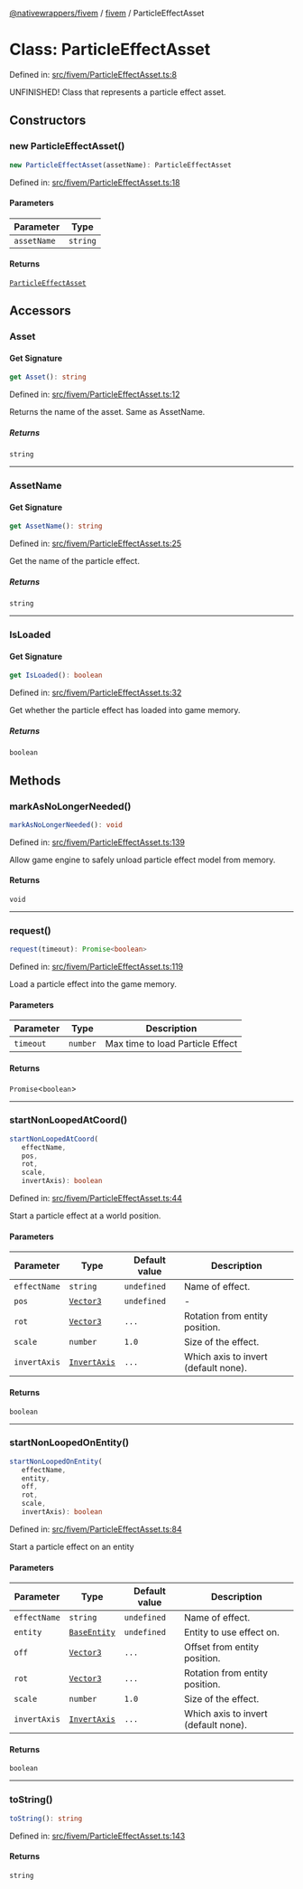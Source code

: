 [@nativewrappers/fivem](../../README.md) / [fivem](../README.md) / ParticleEffectAsset

# Class: ParticleEffectAsset

Defined in: [src/fivem/ParticleEffectAsset.ts:8](https://github.com/nativewrappers/nativewrappers/blob/fae5ced8514b2702c9e091cb4666009f585dc560/src/fivem/ParticleEffectAsset.ts#L8)

UNFINISHED! Class that represents a particle effect asset.

## Constructors

### new ParticleEffectAsset()

```ts
new ParticleEffectAsset(assetName): ParticleEffectAsset
```

Defined in: [src/fivem/ParticleEffectAsset.ts:18](https://github.com/nativewrappers/nativewrappers/blob/fae5ced8514b2702c9e091cb4666009f585dc560/src/fivem/ParticleEffectAsset.ts#L18)

#### Parameters

| Parameter | Type |
| ------ | ------ |
| `assetName` | `string` |

#### Returns

[`ParticleEffectAsset`](ParticleEffectAsset.md)

## Accessors

### Asset

#### Get Signature

```ts
get Asset(): string
```

Defined in: [src/fivem/ParticleEffectAsset.ts:12](https://github.com/nativewrappers/nativewrappers/blob/fae5ced8514b2702c9e091cb4666009f585dc560/src/fivem/ParticleEffectAsset.ts#L12)

Returns the name of the asset. Same as AssetName.

##### Returns

`string`

***

### AssetName

#### Get Signature

```ts
get AssetName(): string
```

Defined in: [src/fivem/ParticleEffectAsset.ts:25](https://github.com/nativewrappers/nativewrappers/blob/fae5ced8514b2702c9e091cb4666009f585dc560/src/fivem/ParticleEffectAsset.ts#L25)

Get the name of the particle effect.

##### Returns

`string`

***

### IsLoaded

#### Get Signature

```ts
get IsLoaded(): boolean
```

Defined in: [src/fivem/ParticleEffectAsset.ts:32](https://github.com/nativewrappers/nativewrappers/blob/fae5ced8514b2702c9e091cb4666009f585dc560/src/fivem/ParticleEffectAsset.ts#L32)

Get whether the particle effect has loaded into game memory.

##### Returns

`boolean`

## Methods

### markAsNoLongerNeeded()

```ts
markAsNoLongerNeeded(): void
```

Defined in: [src/fivem/ParticleEffectAsset.ts:139](https://github.com/nativewrappers/nativewrappers/blob/fae5ced8514b2702c9e091cb4666009f585dc560/src/fivem/ParticleEffectAsset.ts#L139)

Allow game engine to safely unload particle effect model from memory.

#### Returns

`void`

***

### request()

```ts
request(timeout): Promise<boolean>
```

Defined in: [src/fivem/ParticleEffectAsset.ts:119](https://github.com/nativewrappers/nativewrappers/blob/fae5ced8514b2702c9e091cb4666009f585dc560/src/fivem/ParticleEffectAsset.ts#L119)

Load a particle effect into the game memory.

#### Parameters

| Parameter | Type | Description |
| ------ | ------ | ------ |
| `timeout` | `number` | Max time to load Particle Effect |

#### Returns

`Promise`\<`boolean`\>

***

### startNonLoopedAtCoord()

```ts
startNonLoopedAtCoord(
   effectName, 
   pos, 
   rot, 
   scale, 
   invertAxis): boolean
```

Defined in: [src/fivem/ParticleEffectAsset.ts:44](https://github.com/nativewrappers/nativewrappers/blob/fae5ced8514b2702c9e091cb4666009f585dc560/src/fivem/ParticleEffectAsset.ts#L44)

Start a particle effect at a world position.

#### Parameters

| Parameter | Type | Default value | Description |
| ------ | ------ | ------ | ------ |
| `effectName` | `string` | `undefined` | Name of effect. |
| `pos` | [`Vector3`](Vector3.md) | `undefined` | - |
| `rot` | [`Vector3`](Vector3.md) | `...` | Rotation from entity position. |
| `scale` | `number` | `1.0` | Size of the effect. |
| `invertAxis` | [`InvertAxis`](../interfaces/InvertAxis.md) | `...` | Which axis to invert (default none). |

#### Returns

`boolean`

***

### startNonLoopedOnEntity()

```ts
startNonLoopedOnEntity(
   effectName, 
   entity, 
   off, 
   rot, 
   scale, 
   invertAxis): boolean
```

Defined in: [src/fivem/ParticleEffectAsset.ts:84](https://github.com/nativewrappers/nativewrappers/blob/fae5ced8514b2702c9e091cb4666009f585dc560/src/fivem/ParticleEffectAsset.ts#L84)

Start a particle effect on an entity

#### Parameters

| Parameter | Type | Default value | Description |
| ------ | ------ | ------ | ------ |
| `effectName` | `string` | `undefined` | Name of effect. |
| `entity` | [`BaseEntity`](BaseEntity.md) | `undefined` | Entity to use effect on. |
| `off` | [`Vector3`](Vector3.md) | `...` | Offset from entity position. |
| `rot` | [`Vector3`](Vector3.md) | `...` | Rotation from entity position. |
| `scale` | `number` | `1.0` | Size of the effect. |
| `invertAxis` | [`InvertAxis`](../interfaces/InvertAxis.md) | `...` | Which axis to invert (default none). |

#### Returns

`boolean`

***

### toString()

```ts
toString(): string
```

Defined in: [src/fivem/ParticleEffectAsset.ts:143](https://github.com/nativewrappers/nativewrappers/blob/fae5ced8514b2702c9e091cb4666009f585dc560/src/fivem/ParticleEffectAsset.ts#L143)

#### Returns

`string`
